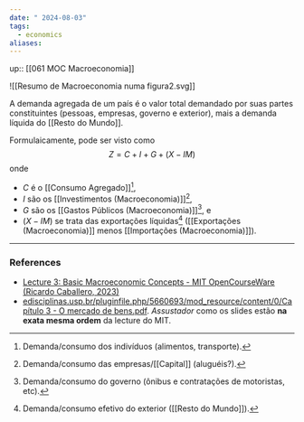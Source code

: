 ```yaml
---
date: " 2024-08-03"
tags:
  - economics
aliases:
---
```


up:: [[061 MOC Macroeconomia]]

![[Resumo de Macroeconomia numa figura2.svg]]

A demanda agregada de um país é o valor total demandado por suas partes constituintes (pessoas, empresas, governo e exterior), mais a demanda líquida do [[Resto do Mundo]].

Formulaicamente, pode ser visto como
$$
Z = C + I + G + (X - IM)
$$
onde 
- $C$ é o [[Consumo Agregado]][^1], 
- $I$ são os [[Investimentos (Macroeconomia)]][^2],
- $G$ são os [[Gastos Públicos (Macroeconomia)]][^3], e 
- $(X - IM)$ se trata das exportações líquidas[^4] ([[Exportações (Macroeconomia)]] menos [[Importações (Macroeconomia)]]).

---
### References
- [Lecture 3: Basic Macroeconomic Concepts - MIT OpenCourseWare (Ricardo Caballero, 2023)](https://www.youtube.com/watch?v=fxrwTj2i_S4&list=PLUl4u3cNGP62EXoZ4B3_Ob7lRRwpGQxkb&index=3)
- [edisciplinas.usp.br/pluginfile.php/5660693/mod\_resource/content/0/Capítulo 3 - O mercado de bens.pdf](https://edisciplinas.usp.br/pluginfile.php/5660693/mod_resource/content/0/Cap%C3%ADtulo%203%20-%20O%20mercado%20de%20bens.pdf). *Assustador* como os slides estão **na exata mesma ordem** da lecture do MIT.

[^1]: Demanda/consumo dos indivíduos (alimentos, transporte).
[^2]: Demanda/consumo das empresas/[[Capital]] (aluguéis?).
[^3]: Demanda/consumo do governo (ônibus e contratações de motoristas, etc).
[^4]: Demanda/consumo efetivo do exterior ([[Resto do Mundo]]).
